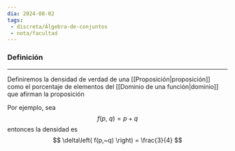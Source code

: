 ```yaml
---
dia: 2024-08-02
tags: 
 - discreta/Álgebra-de-conjuntos
 - nota/facultad
---
```

### Definición
---
Definiremos la densidad de verdad de una [[Proposición|proposición]] como el porcentaje de elementos del [[Dominio de una función|dominio]] que afirman la proposición

Por ejemplo, sea $$ f(p,~q) = p + q $$ entonces la densidad es $$ \delta\left( f(p,~q) \right) = \frac{3}{4} $$